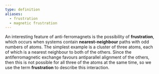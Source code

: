 ```yaml
---
type: definition
aliases:
  - frustration
  - magnetic frustration
---
```

An interesting feature of anti-ferromagnets is the possibility of **frustration**, which occurs when systems contain **nearest-neighbour** paths with odd numbers of atoms. The simplest example is a cluster of three atoms, each of which is a nearest neighbour to both of the others. Since the antiferromagnetic exchange favours antiparallel alignment of the others, then this is not possible for all three of the atoms at the same time, so we use the term **frustration** to describe this interaction.
